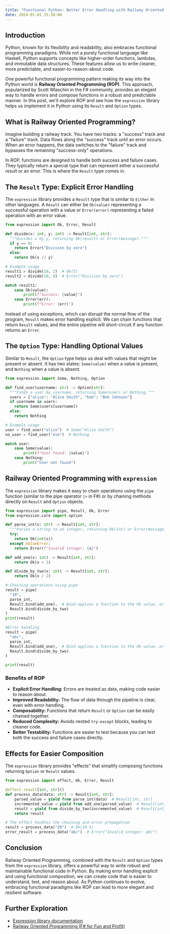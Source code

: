 ```yaml
---
title: "Functional Python: Better Error Handling with Railway Oriented Programming and the expression Library"
date: 2024-01-01 15:30:00
---
```


## Introduction

Python, known for its flexibility and readability, also embraces functional programming paradigms. While not a purely functional language like Haskell, Python supports concepts like higher-order functions, lambdas, and immutable data structures. These features allow us to write cleaner, more predictable, and easier-to-reason-about code.

One powerful functional programming pattern making its way into the Python world is **Railway Oriented Programming (ROP)**. This approach, popularized by Scott Wlaschin in the F# community, provides an elegant way to handle errors and compose functions in a robust and predictable manner. In this post, we'll explore ROP and see how the `expression` library helps us implement it in Python using its `Result` and `Option` types.

## What is Railway Oriented Programming?

Imagine building a railway track. You have two tracks: a "success" track and a "failure" track. Data flows along the "success" track until an error occurs. When an error happens, the data switches to the "failure" track and bypasses the remaining "success-only" operations.

In ROP, functions are designed to handle both success and failure cases. They typically return a special type that can represent either a successful result or an error. This is where the `Result` type comes in.

## The `Result` Type: Explicit Error Handling

The `expression` library provides a `Result` type that is similar to `Either` in other languages. A `Result` can either be `Ok(value)` representing a successful operation with a value or `Error(error)` representing a failed operation with an error value.

``` python {linenums="1"}
from expression import Ok, Error, Result

def divide(x: int, y: int) -> Result[int, str]:
  """Divides x by y, returning Ok(result) or Error(message)."""
  if y == 0:
    return Error("Division by zero")
  else:
    return Ok(x // y)

# Example usage
result1 = divide(10, 2)  # Ok(5)
result2 = divide(10, 0)  # Error("Division by zero")

match result1:
    case Ok(value):
        print(f"Success: {value}")
    case Error(err):
        print(f"Error: {err}")
```

Instead of using exceptions, which can disrupt the normal flow of the program, `Result` makes error handling explicit. We can chain functions that return `Result` values, and the entire pipeline will short-circuit if any function returns an `Error`.

## The `Option` Type: Handling Optional Values

Similar to `Result`, the `Option` type helps us deal with values that might be present or absent. It has two states: `Some(value)` when a value is present, and `Nothing` when a value is absent.

```python {title="My Cool Header"}
from expression import Some, Nothing, Option

def find_user(username: str) -> Option[str]:
  """Finds a user by username, returning Some(user) or Nothing."""
  users = {"alice": "Alice Smith", "bob": "Bob Johnson"}
  if username in users:
    return Some(users[username])
  else:
    return Nothing

# Example usage
user = find_user("alice")  # Some("Alice Smith")
no_user = find_user("eve")  # Nothing

match user:
    case Some(value):
        print(f"User found: {value}")
    case Nothing:
        print("User not found")
```

## Railway Oriented Programming with `expression`

The `expression` library makes it easy to chain operations using the `pipe` function (similar to the pipe operator `|>` in F#) or by chaining methods directly on `Result` and `Option` objects.

```python {hl_lines="1 4"}
from expression import pipe, Result, Ok, Error
from expression.core import option

def parse_int(s: str) -> Result[int, str]:
  """Parses a string to an integer, returning Ok(int) or Error(message)."""
  try:
    return Ok(int(s))
  except ValueError:
    return Error(f"Invalid integer: {s}")

def add_one(x: int) -> Result[int, str]:
    return Ok(x + 1)

def divide_by_two(x: int) -> Result[int, str]:
    return Ok(x / 2)

# Chaining operations using pipe
result = pipe(
  "10",
  parse_int,
  Result.bind(add_one),  # Bind applies a function to the Ok value, or propagates Error
  Result.bind(divide_by_two)
)
print(result)

#Error handling
result = pipe(
  "abc",
  parse_int,
  Result.bind(add_one),  # Bind applies a function to the Ok value, or propagates Error
  Result.bind(divide_by_two)
)

print(result)
```

### Benefits of ROP

* **Explicit Error Handling:** Errors are treated as data, making code easier to reason about.
* **Improved Readability:** The flow of data through the pipeline is clear, even with error handling.
* **Composability:** Functions that return `Result` or `Option` can be easily chained together.
* **Reduced Complexity:** Avoids nested `try-except` blocks, leading to cleaner code.
* **Better Testability:** Functions are easier to test because you can test both the success and failure cases directly.

## Effects for Easier Composition

The `expression` library provides "effects" that simplify
composing functions returning `Option` or `Result` values.

```python
from expression import effect, Ok, Error, Result

@effect.result[int, str]()
def process_data(data: str) -> Result[int, str]:
    parsed_value = yield from parse_int(data)  # Result[int, str]
    incremented_value = yield from add_one(parsed_value)  # Result[int, str]
    result = yield from divide_by_two(incremented_value)  # Result[int, str]
    return result

# The effect handles the chaining and error propagation
result = process_data("20")  # Ok(10.5)
error_result = process_data("abc")  # Error("Invalid integer: abc")
```

## Conclusion

Railway Oriented Programming, combined with the `Result` and `Option` types
from the `expression` library, offers a
powerful way to write robust and maintainable functional code in Python.
By making error handling
explicit and using functional composition, we can create code that is
easier to understand,
test, and reason about. As Python continues to evolve,
embracing functional paradigms
like ROP can lead to more elegant and resilient software.

## Further Exploration

* [Expression library documentation](https://expression.readthedocs.io/)
* [Railway Oriented Programming (F# for Fun and Profit)](https://fsharpforfunandprofit.com/rop/)
